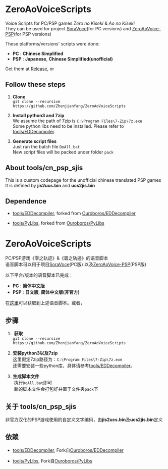# ZeroAoVoiceScripts
Voice Scripts for PC/PSP games *Zero no Kiseki* & *Ao no Kiseki*    
They can be used for project [SoraVoce](https://github.com/ZhenjianYang/SoraVoice)(for PC versions)
and [ZeroAoVoice-PSP](https://github.com/ZhenjianYang/ZeroAoVoice-PSP)(for PSP versions)

These platforms/versions' scripts were done:

- **PC** : **Chinese Simplified**   
- **PSP** : **Japanese**, **Chinese Simplified(unofficial)**   

Get them at [Release](https://github.com/ZhenjianYang/ZeroAoVoiceScripts/releases/latest), or   
## Follow these steps

1.  **Clone**   
  `git clone --recursive https://github.com/ZhenjianYang/ZeroAoVoiceScripts`
  
2.  **Install python3 and 7zip**   
  We assume the path of 7zip is `C:\Program Files\7-Zip\7z.exe`  
  Some python libs need to be installed. Please refer to [tools/EDDecompiler](https://github.com/ZhenjianYang/EDDecompiler).

3.  **Generate script files**   
  Just run the batch file `DoAll.bat`   
  New script files will be packed under folder `pack`

## About tools/cn_psp_sjis

This is a custom codepage for the unofficial chinese translated PSP games   
It is defined by **jis2ucs.bin** and **ucs2jis.bin**

## Dependence

- [tools/EDDecompiler](https://github.com/ZhenjianYang/EDDecompiler), forked from [Ouroboros/EDDecompiler](https://github.com/Ouroboros/EDDecompiler)   

- [tools/PyLibs](https://github.com/ZhenjianYang/PyLibs), forked from [Ouroboros/PyLibs](https://github.com/Ouroboros/PyLibs)   

# ZeroAoVoiceScripts
PC/PSP游戏《零之轨迹》&《碧之轨迹》的语音脚本    
语音脚本可以用于项目[SoraVoce](https://github.com/ZhenjianYang/SoraVoice)(PC版)
以及[ZeroAoVoice-PSP](https://github.com/ZhenjianYang/ZeroAoVoice-PSP)(PSP版)

以下平台/版本的语音脚本已完成：

- **PC** : **简体中文版**   
- **PSP** : **日文版**, **简体中文版(非官方)**   

在[这里](https://github.com/ZhenjianYang/ZeroAoVoiceScripts/releases/latest)可以获取到上述语音脚本。或者，   

## 步骤   

1.  **获取**   
  `git clone --recursive https://github.com/ZhenjianYang/ZeroAoVoiceScripts`
  
2.  **安装python3以及7zip**   
  这里假定7zip路径为：`C:\Program Files\7-Zip\7z.exe`   
  还需要安装一些python库，具体请参考[tools/EDDecompiler](https://github.com/ZhenjianYang/EDDecompiler)。

3.  **生成脚本文件**   
  执行`DoAll.bat`即可    
  新的脚本文件会打包好并置于文件夹`pack`下

## 关于 tools/cn_psp_sjis

非官方汉化的PSP游戏使用的自定义文字编码，由**jis2ucs.bin**及**ucs2jis.bin**定义

## 依赖

- [tools/EDDecompiler](https://github.com/ZhenjianYang/EDDecompiler), Fork自[Ouroboros/EDDecompiler](https://github.com/Ouroboros/EDDecompiler)   

- [tools/PyLibs](https://github.com/ZhenjianYang/PyLibs), Fork自[Ouroboros/PyLibs](https://github.com/Ouroboros/PyLibs) 
